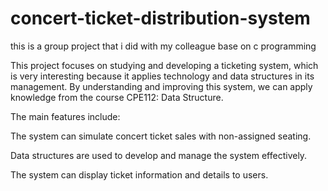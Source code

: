 # concert-ticket-distribution-system
this is a group project that i did with my colleague base on c programming

This project focuses on studying and developing a ticketing system, which is very interesting because it applies technology and data structures in its management. By understanding and improving this system, we can apply knowledge from the course CPE112: Data Structure.

The main features include:

The system can simulate concert ticket sales with non-assigned seating.

Data structures are used to develop and manage the system effectively.

The system can display ticket information and details to users.
